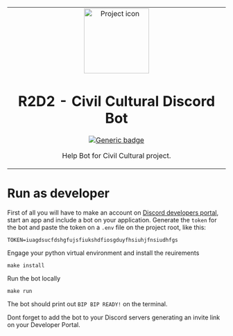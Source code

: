<table align="center"><tr><td align="center" width="9999">

<img src="https://i.ebayimg.com/images/g/1rQAAOSwhLJZorIU/s-l300.jpg" align="center" width="150" alt="Project icon">

# R2D2 - Civil Cultural Discord Bot

[![Generic badge](https://img.shields.io/badge/docs-blue.svg)](https://gitlab.com/civil-cultural/r2d2/wikis/home)

Help Bot for Civil Cultural project.

</td></tr></table>


# Run as developer

First of all you will have to make an account on [Discord developers portal](http://discordapp.com/developers/), start an app and include a bot on your application. Generate the `token` for the bot and paste the token on a `.env` file on the project root, like this:

```
TOKEN=iuagdsucfdshgfujsfiukshdfiosgduyfhsiuhjfnsiudhfgs
```

Engage your python virtual environment and install the reuirements

```
make install
```

Run the bot locally

```
make run
```

The bot should print out `BIP BIP READY!` on the terminal.

Dont forget to add the bot to your Discord servers generating an invite link on your Developer Portal.